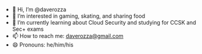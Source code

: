 - 👋 Hi, I’m @daverozza
- 👀 I’m interested in gaming, skating, and sharing food 
- 🌱 I’m currently learning about Cloud Security and studying for CCSK and Sec+ exams
- 📫 How to reach me: daverozza@gmail.com
- 😄 Pronouns: he/him/his


<!---
daverozza/daverozza is a ✨ special ✨ repository because its `README.md` (this file) appears on your GitHub profile.
You can click the Preview link to take a look at your changes.
--->
